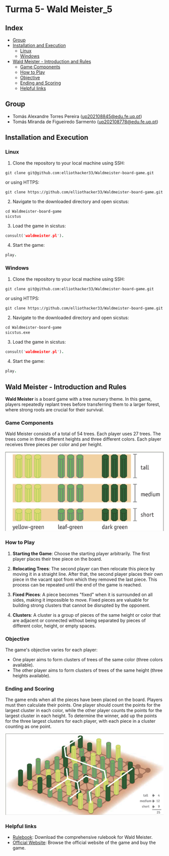# Turma 5- Wald Meister_5

## Index 
- [Group](#group) 
- [Installation and Execution](#installation-and-execution) 
	- [Linux](#linux)
	-  [Windows](#windows)
-  [Wald Meister - Introduction and Rules](#wald-meister---introduction-and-rules)
	 - [Game Components](#game-components)
	 - [How to Play](#how-to-play) 
	 - [Objective](#objective) 
	 - [Ending and Scoring](#ending-and-scoring)
   - [Helpful links](#helpful-links)

## Group
   - Tomás Alexandre Torres Pereira (up202108845@edu.fe.up.pt)
   - Tomás Miranda de Figueiredo Sarmento (up202108778@edu.fe.up.pt)

## Installation and Execution

### Linux
1. Clone the repository to your local machine using SSH:
```shell
git clone git@github.com:elliothacker33/Waldmeister-board-game.git
```

or using HTTPS:
```shell
git clone https://github.com/elliothacker33/Waldmeister-board-game.git
```

2. Navigate to the downloaded directory and open sicstus:
```shell
cd Waldmeister-board-game
sicstus
```

3. Load the game in sicstus:
```prolog
consult('waldmeister.pl').
```

4. Start the game:
```prolog
play.
```

### Windows
1. Clone the repository to your local machine using SSH:
```shell
git clone git@github.com:elliothacker33/Waldmeister-board-game.git
```

or using HTTPS:
```shell
git clone https://github.com/elliothacker33/Waldmeister-board-game.git
```

2. Navigate to the downloaded directory and open sicstus:
```shell
cd Waldmeister-board-game
sicstus.exe
```

3. Load the game in sicstus:
```prolog
consult('waldmeister.pl').
```

4. Start the game:
```prolog
play.
```


## Wald Meister - Introduction and Rules

**Wald Meister** is a board game with a tree nursery theme. In this game, players repeatedly replant trees before transferring them to a larger forest, where strong roots are crucial for their survival.

### Game Components

Wald Meister consists of a total of 54 trees. Each player uses 27 trees. The trees come in three different heights and three different colors. Each player receives three pieces per color and per height.

![Tree Types](media-assets/trees.png)

### How to Play

1.  **Starting the Game**: Choose the starting player arbitrarily. The first player places their tree piece on the board.
    
2.  **Relocating Trees**: The second player can then relocate this piece by moving it in a straight line. After that, the second player places their own piece in the vacant spot from which they removed the last piece. This process can be repeated until the end of the game is reached.
    
3.  **Fixed Pieces**: A piece becomes "fixed" when it is surrounded on all sides, making it impossible to move. Fixed pieces are valuable for building strong clusters that cannot be disrupted by the opponent.
    
4.  **Clusters**: A cluster is a group of pieces of the same height or color that are adjacent or connected without being separated by pieces of different color, height, or empty spaces.
    

### Objective

The game's objective varies for each player:

-   One player aims to form clusters of trees of the same color (three colors available).
-   The other player aims to form clusters of trees of the same height (three heights available).

### Ending and Scoring

The game ends when all the pieces have been placed on the board. Players must then calculate their points. One player should count the points for the largest cluster in each color, while the other player counts the points for the largest cluster in each height. To determine the winner, add up the points for the three largest clusters for each player, with each piece in a cluster counting as one point.

![points](media-assets/points.png)
### Helpful links
- [Rulebook](https://boardgamegeek.com/filepage/249274/rules-waldmeister): Download the comprehensive rulebook for Wald Meister.
- [Official Website](https://www.spielewerkstatt.eu/gb/strategy-tactics/204-forestmeister.html): Browse the official website of the game and buy the game.


